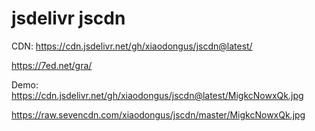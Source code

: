 # jsdelivr jscdn
CDN:
https://cdn.jsdelivr.net/gh/xiaodongus/jscdn@latest/

https://7ed.net/gra/


Demo:
https://cdn.jsdelivr.net/gh/xiaodongus/jscdn@latest/MigkcNowxQk.jpg

https://raw.sevencdn.com/xiaodongus/jscdn/master/MigkcNowxQk.jpg
